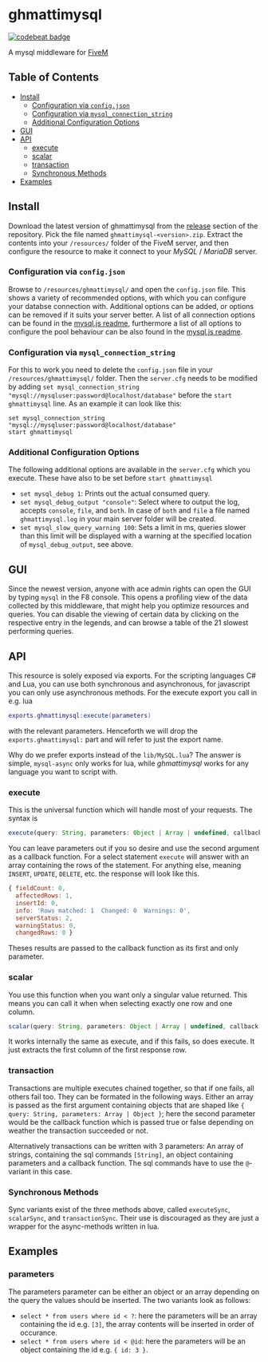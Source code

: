 # ghmattimysql

[![codebeat badge](https://codebeat.co/badges/8ddf346a-1c1a-47a3-8aa6-be8d6e6cb952)](https://codebeat.co/projects/github-com-ghmatti-ghmattimysql-master)

A mysql middleware for [FiveM](https://fivem.net)

## Table of Contents

* [Install](#install)
  * [Configuration via `config.json`](#configuration-via-configjson)
  * [Configuration via `mysql_connection_string`](#configuration-via-mysql_connection_string)
  * [Additional Configuration Options](#additional-configuration-options)
* [GUI](#gui)
* [API](#api)
  * [execute](#execute)
  * [scalar](#scalar)
  * [transaction](#transaction)
  * [Synchronous Methods](#synchronous-methods)
* [Examples](#examples)

## Install

Download the latest version of ghmattimysql from the [release](https://github.com/GHMatti/ghmattimysql/releases/latest) section of the repository. Pick the file named `ghmattimysql-<version>.zip`. Extract the contents into your `/resources/` folder of the FiveM server, and then configure the resource to make it connect to your *MySQL* / *MariaDB* server.

### Configuration via `config.json`

Browse to `/resources/ghmattimysql/` and open the `config.json` file. This shows a variety of recommended options, with which you can configure your databse connection with. Additional options can be added, or options can be removed if it suits your server better. A list of all connection options can be found in the [mysql.js readme](https://github.com/mysqljs/mysql#connection-options), furthermore a list of all options to configure the pool behaviour can be also found in the [mysql.js readme](https://github.com/mysqljs/mysql#pool-options).

### Configuration via `mysql_connection_string`

For this to work you need to delete the `config.json` file in your `/resources/ghmattimysql/` folder. Then the `server.cfg` needs to be modified by adding `set mysql_connection_string "mysql://mysqluser:password@localhost/database"` before the `start ghmattimysql` line. As an example it can look like this:

```
set mysql_connection_string "mysql://mysqluser:password@localhost/database"
start ghmattimysql
```

### Additional Configuration Options
The following additional options are available in the `server.cfg` which you execute. These have also to be set before `start ghmattimysql`
* `set mysql_debug 1`: Prints out the actual consumed query.
* `set mysql_debug_output "console"`: Select where to output the log, accepts `console`, `file`, and `both`. In case of `both` and `file` a file named `ghmattimysql.log` in your main server folder will be created.
* `set mysql_slow_query_warning 100`: Sets a limit in ms, queries slower than this limit will be displayed with a warning at the specified location of `mysql_debug_output`, see above.

## GUI

Since the newest version, anyone with ace admin rights can open the GUI by typing `mysql` in the F8 console. This opens a profiling view of the data collected by this middleware, that might help you optimize resources and queries. You can disable the viewing of certain data by clicking on the respective entry in the legends, and can browse a table of the 21 slowest performing queries.

## API

This resource is solely exposed via exports. For the scripting languages C# and Lua, you can use both synchronous and asynchronous, for javascript you can only use asynchronous methods. For the execute export you call in e.g. lua
```lua
exports.ghmattimysql:execute(parameters)
```
with the relevant parameters. Henceforth we will drop the `exports.ghmattimysql:` part and will refer to just the export name.

Why do we prefer exports instead of the `lib/MySQL.lua`? The answer is simple, `mysql-async` only works for lua, while *ghmattimysql* works for any language you want to script with.

### execute

This is the universal function which will handle most of your requests. The syntax is
```js
execute(query: String, parameters: Object | Array | undefined, callback: function | undefined)
```
You can leave parameters out if you so desire and use the second argument as a callback function. For a select statement `execute` will answer with an array containing the rows of the statement. For anything else, meaning `INSERT`, `UPDATE`, `DELETE`, etc. the response will look like this.
```js
{ fieldCount: 0,
  affectedRows: 1,
  insertId: 0,
  info: 'Rows matched: 1  Changed: 0  Warnings: 0',
  serverStatus: 2,
  warningStatus: 0,
  changedRows: 0 }
  ```
  Theses results are passed to the callback function as its first and only parameter.

### scalar

You use this function when you want only a singular value returned. This means you can call it when when selecting exactly one row and one column.
```js
scalar(query: String, parameters: Object | Array | undefined, callback: function | undefined)
```
It works internally the same as execute, and if this fails, so does execute. It just extracts the first column of the first response row.

### transaction

Transactions are multiple executes chained together, so that if one fails, all others fail too. They can be formated in the following ways. Either an array is passed as the first argument containing objects that are shaped like `{ query: String, parameters: Array | Object }`; here the second parameter would be the callback function which is passed true or false depending on weather the transaction succeeded or not.

Alternatively transactions can be written with 3 parameters: An array of strings, containing the sql commands `[String]`, an object containing parameters and a callback function. The sql commands have to use the `@`-variant in this case.

### Synchronous Methods

Sync variants exist of the three methods above, called `executeSync`, `scalarSync`, and `transactionSync`. Their use is discouraged as they are just a wrapper for the async-methods written in lua.

## Examples

### parameters

The parameters parameter can be either an object or an array depending on the query the values should be inserted. The two variants look as follows:
* `select * from users where id < ?`: here the parameters will be an array containing the id e.g. `[3]`, the array contents will be inserted in order of occurance.
* `select * from users where id < @id`: here the parameters will be an object containing the id e.g. `{ id: 3 }`.
